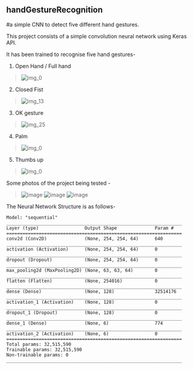 ## handGestureRecognition
#a simple CNN to detect five different hand gestures.

This project consists of a simple convolution neural network using Keras API.

It has been trained to recognise five hand gestures-
1. Open Hand / Full hand 
>![img_0](https://user-images.githubusercontent.com/64610850/120102929-e9509a80-c16a-11eb-8441-823ea9de03ad.jpg)
2. Closed Fist  
>![img_13](https://user-images.githubusercontent.com/64610850/120102946-fa011080-c16a-11eb-97d3-45740e181037.jpg)
3. OK gesture 
>![img_25](https://user-images.githubusercontent.com/64610850/120102950-fec5c480-c16a-11eb-8530-f84550a8b6ca.jpg)
4. Palm 
>![img_0](https://user-images.githubusercontent.com/64610850/120102962-09805980-c16b-11eb-9f5d-541a266062a2.jpg)
5. Thumbs up 
>![img_0](https://user-images.githubusercontent.com/64610850/120102993-2157dd80-c16b-11eb-9ffa-5bd71b801b6c.jpg)


Some photos of the project being tested - 

>![image](https://user-images.githubusercontent.com/64610850/120103120-b5c24000-c16b-11eb-9a14-ee686d9735c8.png)
>![image](https://user-images.githubusercontent.com/64610850/120103136-c5da1f80-c16b-11eb-9f74-6efbe37a7dd8.png)
>![image](https://user-images.githubusercontent.com/64610850/120103145-d68a9580-c16b-11eb-9735-c70687278df2.png)


The Neural Network Structure is as follows-
```
Model: "sequential"
_________________________________________________________________
Layer (type)                 Output Shape              Param #   
=================================================================
conv2d (Conv2D)              (None, 254, 254, 64)      640       
_________________________________________________________________
activation (Activation)      (None, 254, 254, 64)      0         
_________________________________________________________________
dropout (Dropout)            (None, 254, 254, 64)      0         
_________________________________________________________________
max_pooling2d (MaxPooling2D) (None, 63, 63, 64)        0         
_________________________________________________________________
flatten (Flatten)            (None, 254016)            0         
_________________________________________________________________
dense (Dense)                (None, 128)               32514176  
_________________________________________________________________
activation_1 (Activation)    (None, 128)               0         
_________________________________________________________________
dropout_1 (Dropout)          (None, 128)               0         
_________________________________________________________________
dense_1 (Dense)              (None, 6)                 774       
_________________________________________________________________
activation_2 (Activation)    (None, 6)                 0         
=================================================================
Total params: 32,515,590
Trainable params: 32,515,590
Non-trainable params: 0
_________________________________________________________________
```


